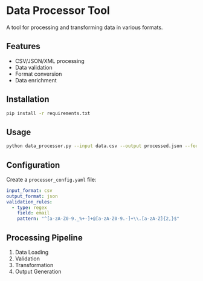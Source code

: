 # Data Processor Tool

A tool for processing and transforming data in various formats.

## Features

- CSV/JSON/XML processing
- Data validation
- Format conversion
- Data enrichment

## Installation

```bash
pip install -r requirements.txt
```

## Usage

```bash
python data_processor.py --input data.csv --output processed.json --format json
```

## Configuration

Create a `processor_config.yaml` file:

```yaml
input_format: csv
output_format: json
validation_rules:
  - type: regex
    field: email
    pattern: "^[a-zA-Z0-9._%+-]+@[a-zA-Z0-9.-]+\\.[a-zA-Z]{2,}$"
```

## Processing Pipeline

1. Data Loading
2. Validation
3. Transformation
4. Output Generation
